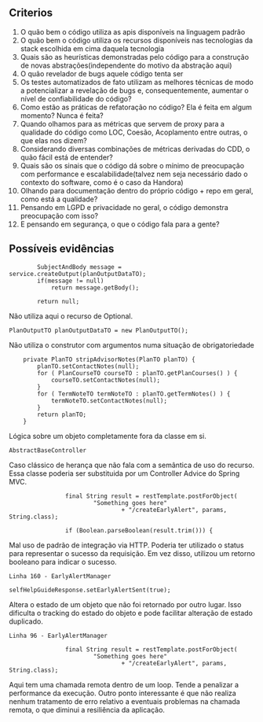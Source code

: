 ## Criterios

1. O quão bem o código utiliza as apis disponíveis na linguagem padrão
2. O quão bem o código utiliza os recursos disponíveis nas tecnologias da stack escolhida em cima daquela tecnologia
3. Quais são as heurísticas demonstradas pelo código para a construção de novas abstrações(independente do motivo da abstração aqui)
4. O quão revelador de bugs aquele código tenta ser
5. Os testes automatizados de fato utilizam as melhores técnicas de modo a potencializar a revelação de bugs e, consequentemente, aumentar o nível de confiabilidade do código?
6. Como estão as práticas de refatoração no código? Ela é feita em algum momento? Nunca é feita?
7. Quando olhamos para as métricas que servem de proxy para a qualidade do código como LOC, Coesão, Acoplamento entre outras, o que elas nos dizem?
8. Considerando diversas combinações de métricas derivadas do CDD, o quão fácil está de entender?
9. Quais são os sinais que o código dá sobre o mínimo de preocupação com performance e escalabilidade(talvez nem seja necessário dado o contexto do software, como é o caso da Handora)
10. Olhando para documentação dentro do próprio código + repo em geral, como está a qualidade?
11. Pensando em LGPD e privacidade no geral, o código demonstra preocupação com isso?
12. E pensando em segurança, o que o código fala para a gente?

## Possíveis evidências

```
		SubjectAndBody message = service.createOutput(planOutputDataTO);
		if(message != null)
			return message.getBody();

		return null;
```

Não utiliza aqui o recurso de Optional.

```
PlanOutputTO planOutputDataTO = new PlanOutputTO();
```

Não utiliza o construtor com argumentos numa situação de obrigatoriedade

```
	private PlanTO stripAdvisorNotes(PlanTO planTO) {
		planTO.setContactNotes(null);
		for ( PlanCourseTO courseTO : planTO.getPlanCourses() ) {
			courseTO.setContactNotes(null);
		}
		for ( TermNoteTO termNoteTO : planTO.getTermNotes() ) {
			termNoteTO.setContactNotes(null);
		}
		return planTO;
	}
```

Lógica sobre um objeto completamente fora da classe em si. 

```
AbstractBaseController
```

Caso clássico de herança que não fala com a semântica de uso do recurso. Essa classe poderia ser substituida por um Controller Advice
do Spring MVC.

```
				final String result = restTemplate.postForObject(
						"Something goes here"
								+ "/createEarlyAlert", params, String.class);

				if (Boolean.parseBoolean(result.trim())) {
```

Mal uso de padrão de integração via HTTP. Poderia ter utilizado o status para representar o sucesso da requisição. Em vez disso, utilizou um retorno booleano para indicar o sucesso. 

```
Linha 160 - EarlyAlertManager

selfHelpGuideResponse.setEarlyAlertSent(true);
```

Altera o estado de um objeto que não foi retornado por outro lugar. Isso dificulta o tracking do estado do objeto e pode facilitar alteração de estado duplicado. 

```
Linha 96 - EarlyAlertManager 

				final String result = restTemplate.postForObject(
						"Something goes here"
								+ "/createEarlyAlert", params, String.class);
```

Aqui tem uma chamada remota dentro de um loop. Tende a penalizar a performance da execução. Outro ponto interessante é que não realiza nenhum tratamento de erro relativo a eventuais problemas na chamada remota, o que diminui a resiliência da aplicação. 